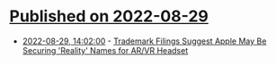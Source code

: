 # [Published on 2022-08-29](index.md)

* [2022-08-29, 14:02:00](https://apple.slashdot.org/story/22/08/29/142258/trademark-filings-suggest-apple-may-be-securing-reality-names-for-arvr-headset?utm_source=rss1.0mainlinkanon&utm_medium=feed) - [Trademark Filings Suggest Apple May Be Securing 'Reality' Names for AR/VR Headset](https://apple.slashdot.org/story/22/08/29/142258/trademark-filings-suggest-apple-may-be-securing-reality-names-for-arvr-headset?utm_source=rss1.0mainlinkanon&utm_medium=feed)
